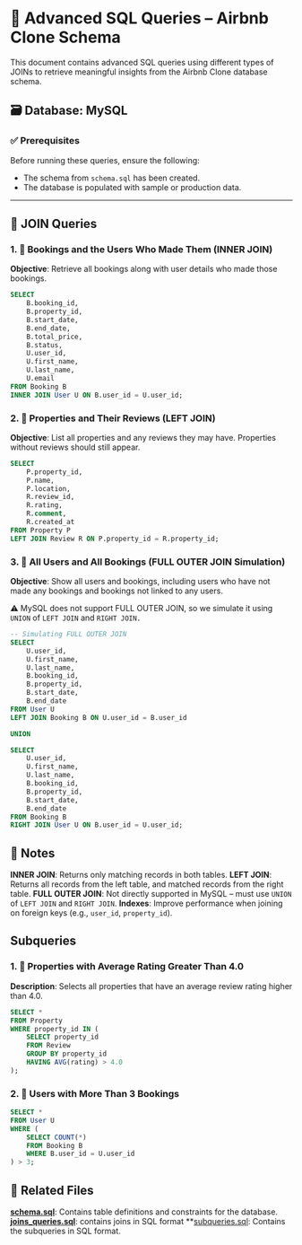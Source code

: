 # 📘 Advanced SQL Queries – Airbnb Clone Schema

This document contains advanced SQL queries using different types of JOINs to retrieve meaningful insights from the Airbnb Clone database schema.

## 🗃️ Database: MySQL

### ✅ Prerequisites

Before running these queries, ensure the following:
- The schema from `schema.sql` has been created.
- The database is populated with sample or production data.

---

## 🔄 JOIN Queries

### 1. 🧾 Bookings and the Users Who Made Them (INNER JOIN)

**Objective**: Retrieve all bookings along with user details who made those bookings.

```sql
SELECT 
    B.booking_id,
    B.property_id,
    B.start_date,
    B.end_date,
    B.total_price,
    B.status,
    U.user_id,
    U.first_name,
    U.last_name,
    U.email
FROM Booking B
INNER JOIN User U ON B.user_id = U.user_id;

```
### 2. 🏡 Properties and Their Reviews (LEFT JOIN)

**Objective**: List all properties and any reviews they may have. Properties without reviews should still appear.

```sql
SELECT 
    P.property_id,
    P.name,
    P.location,
    R.review_id,
    R.rating,
    R.comment,
    R.created_at
FROM Property P
LEFT JOIN Review R ON P.property_id = R.property_id;

```
### 3. 👥 All Users and All Bookings (FULL OUTER JOIN Simulation)

**Objective**: Show all users and bookings, including users who have not made any bookings and bookings not linked to any users.

⚠️ MySQL does not support FULL OUTER JOIN, so we simulate it using `UNION` of `LEFT JOIN` and `RIGHT JOIN.`

```sql
-- Simulating FULL OUTER JOIN
SELECT 
    U.user_id,
    U.first_name,
    U.last_name,
    B.booking_id,
    B.property_id,
    B.start_date,
    B.end_date
FROM User U
LEFT JOIN Booking B ON U.user_id = B.user_id

UNION

SELECT 
    U.user_id,
    U.first_name,
    U.last_name,
    B.booking_id,
    B.property_id,
    B.start_date,
    B.end_date
FROM Booking B
RIGHT JOIN User U ON B.user_id = U.user_id;
```

## 📌 Notes

**INNER JOIN**: Returns only matching records in both tables.
**LEFT JOIN**: Returns all records from the left table, and matched records from the right table.
**FULL OUTER JOIN**: Not directly supported in MySQL – must use `UNION` of `LEFT JOIN` and `RIGHT JOIN`.
**Indexes**: Improve performance when joining on foreign keys (e.g., `user_id`, `property_id`).

## Subqueries

### 1. 🏡 Properties with Average Rating Greater Than 4.0

**Description**: Selects all properties that have an average review rating higher than 4.0.

```sql
SELECT *
FROM Property
WHERE property_id IN (
    SELECT property_id
    FROM Review
    GROUP BY property_id
    HAVING AVG(rating) > 4.0
);
```
### 2. 👤 Users with More Than 3 Bookings

```sql
SELECT *
FROM User U
WHERE (
    SELECT COUNT(*)
    FROM Booking B
    WHERE B.user_id = U.user_id
) > 3;
```


## 📁 Related Files

**[schema.sql](../database-script-0x01/schema.sql)**: Contains table definitions and constraints for the database.
**[joins_queries.sql](joins_queries.sql)**: contains joins in SQL format
**[subqueries.sql](subqueries.sql): Contains the subqueries in SQL format.



